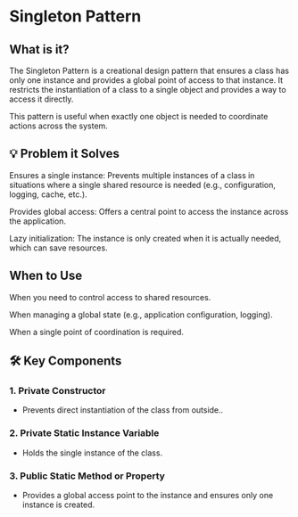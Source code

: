 # Singleton Pattern

## What is it?

The Singleton Pattern is a creational design pattern that ensures a class has only one instance and provides a global point of access to that instance. It restricts the instantiation of a class to a single object and provides a way to access it directly.

This pattern is useful when exactly one object is needed to coordinate actions across the system.

## 💡 Problem it Solves

Ensures a single instance: Prevents multiple instances of a class in situations where a single shared resource is needed (e.g., configuration, logging, cache, etc.).

Provides global access: Offers a central point to access the instance across the application.

Lazy initialization: The instance is only created when it is actually needed, which can save resources.

## When to Use

When you need to control access to shared resources.

When managing a global state (e.g., application configuration, logging).

When a single point of coordination is required.

## 🛠️ Key Components

### 1. **Private Constructor**
   - Prevents direct instantiation of the class from outside..

### 2. **Private Static Instance Variable**
   - Holds the single instance of the class.

### 3. **Public Static Method or Property**
   - Provides a global access point to the instance and ensures only one instance is created.